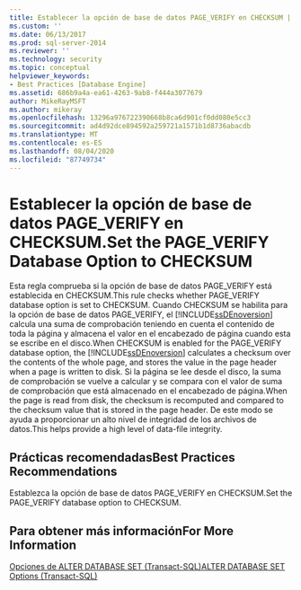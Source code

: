 ```yaml
---
title: Establecer la opción de base de datos PAGE_VERIFY en CHECKSUM | Microsoft Docs
ms.custom: ''
ms.date: 06/13/2017
ms.prod: sql-server-2014
ms.reviewer: ''
ms.technology: security
ms.topic: conceptual
helpviewer_keywords:
- Best Practices [Database Engine]
ms.assetid: 686b9a4a-ea61-4263-9ab8-f444a3077679
author: MikeRayMSFT
ms.author: mikeray
ms.openlocfilehash: 13296a976722390668b8ca6d901cf0dd080e5cc3
ms.sourcegitcommit: ad4d92dce894592a259721a1571b1d8736abacdb
ms.translationtype: MT
ms.contentlocale: es-ES
ms.lasthandoff: 08/04/2020
ms.locfileid: "87749734"
---
```

# <a name="set-the-page_verify-database-option-to-checksum"></a><span data-ttu-id="df92b-102">Establecer la opción de base de datos PAGE_VERIFY en CHECKSUM.</span><span class="sxs-lookup"><span data-stu-id="df92b-102">Set the PAGE_VERIFY Database Option to CHECKSUM</span></span>
  <span data-ttu-id="df92b-103">Esta regla comprueba si la opción de base de datos PAGE_VERIFY está establecida en CHECKSUM.</span><span class="sxs-lookup"><span data-stu-id="df92b-103">This rule checks whether PAGE_VERIFY database option is set to CHECKSUM.</span></span> <span data-ttu-id="df92b-104">Cuando CHECKSUM se habilita para la opción de base de datos PAGE_VERIFY, el [!INCLUDE[ssDEnoversion](../../includes/ssdenoversion-md.md)] calcula una suma de comprobación teniendo en cuenta el contenido de toda la página y almacena el valor en el encabezado de página cuando esta se escribe en el disco.</span><span class="sxs-lookup"><span data-stu-id="df92b-104">When CHECKSUM is enabled for the PAGE_VERIFY database option, the [!INCLUDE[ssDEnoversion](../../includes/ssdenoversion-md.md)] calculates a checksum over the contents of the whole page, and stores the value in the page header when a page is written to disk.</span></span> <span data-ttu-id="df92b-105">Si la página se lee desde el disco, la suma de comprobación se vuelve a calcular y se compara con el valor de suma de comprobación que está almacenado en el encabezado de página.</span><span class="sxs-lookup"><span data-stu-id="df92b-105">When the page is read from disk, the checksum is recomputed and compared to the checksum value that is stored in the page header.</span></span> <span data-ttu-id="df92b-106">De este modo se ayuda a proporcionar un alto nivel de integridad de los archivos de datos.</span><span class="sxs-lookup"><span data-stu-id="df92b-106">This helps provide a high level of data-file integrity.</span></span>  
  
## <a name="best-practices-recommendations"></a><span data-ttu-id="df92b-107">Prácticas recomendadas</span><span class="sxs-lookup"><span data-stu-id="df92b-107">Best Practices Recommendations</span></span>  
 <span data-ttu-id="df92b-108">Establezca la opción de base de datos PAGE_VERIFY en CHECKSUM.</span><span class="sxs-lookup"><span data-stu-id="df92b-108">Set the PAGE_VERIFY database option to CHECKSUM.</span></span>  
  
## <a name="for-more-information"></a><span data-ttu-id="df92b-109">Para obtener más información</span><span class="sxs-lookup"><span data-stu-id="df92b-109">For More Information</span></span>  
 [<span data-ttu-id="df92b-110">Opciones de ALTER DATABASE SET &#40;Transact-SQL&#41;</span><span class="sxs-lookup"><span data-stu-id="df92b-110">ALTER DATABASE SET Options &#40;Transact-SQL&#41;</span></span>](/sql/t-sql/statements/alter-database-transact-sql-set-options)  
  
  
